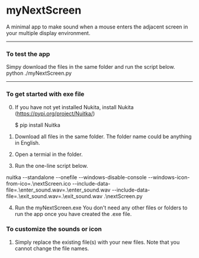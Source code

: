 # myNextScreen
A minimal app to make sound when a mouse enters the adjacent screen in your multiple display environment.

<hr>
<h3>To test the app</h3>

Simpy download the files in the same folder and run the script below.
python ./myNextScreen.py

<hr>
<h3>To get started with exe file</h3>

0) If you have not yet installed Nukita, install Nukita (https://pypi.org/project/Nuitka/)

   $ pip install Nuitka
1) Download all files in the same folder.  The folder name could be anything in English.
2) Open a termial in the folder.
3) Run the one-line script below.

nuitka --standalone --onefile --windows-disable-console --windows-icon-from-ico=.\nextScreen.ico --include-data-file=.\enter_sound.wav=.\enter_sound.wav --include-data-file=.\exit_sound.wav=.\exit_sound.wav .\nextScreen.py

4) Run the myNextScreen.exe
   You don't need any other files or folders to run the app once you have created the .exe file.
   
<h3>To customize the sounds or icon</h3>

1) Simply replace the existing file(s) with your new files.
   Note that you cannot change the file names.
